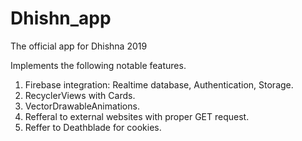 # Dhishn_app
The official app for Dhishna 2019


Implements the following notable features.
1. Firebase integration: Realtime database, Authentication, Storage.
2. RecyclerViews with Cards.
3. VectorDrawableAnimations.
4. Refferal to external websites with proper GET request.
5. Reffer to Deathblade for cookies.
